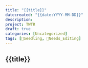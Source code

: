 ```yaml
---
title: "{{title}}"
datecreated: "{{date:YYYY-MM-DD}}"
description: 
project: TWTR
draft: true
categories: [Uncategorized]
tags: [🌱Seedling, 🧹Needs_Editing]
---
```

## {{title}}
